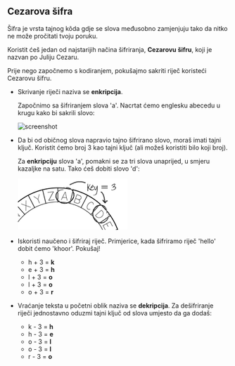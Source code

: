 ## Cezarova šifra

Šifra je vrsta tajnog kôda gdje se slova međusobno zamjenjuju tako da nitko ne može pročitati tvoju poruku.

Koristit ćeš jedan od najstarijih načina šifriranja, **Cezarovu šifru**, koji je nazvan po Juliju Cezaru.

Prije nego započnemo s kodiranjem, pokušajmo sakriti riječ koristeći Cezarovu šifru.

+ Skrivanje riječi naziva se **enkripcija**.
    
    Započnimo sa šifriranjem slova 'a'. Nacrtat ćemo englesku abecedu u krugu kako bi sakrili slovo:
    
    ![screenshot](images/messages-wheel.png)

+ Da bi od običnog slova napravio tajno šifrirano slovo, moraš imati tajni ključ. Koristit ćemo broj 3 kao tajni ključ (ali možeš koristiti bilo koji broj).
    
    Za **enkripciju** slova 'a', pomakni se za tri slova unaprijed, u smjeru kazaljke na satu. Tako ćeš dobiti slovo 'd':
    
    ![screenshot](images/messages-wheel-eg.png)

+ Iskoristi naučeno i šifriraj riječ. Primjerice, kada šifriramo riječ 'hello' dobit ćemo 'khoor'. Pokušaj!
    
    + h + 3 = **k**
    + e + 3 = **h**
    + l + 3 = **o**
    + l + 3 = **o**
    + o + 3 = **r**

+ Vraćanje teksta u početni oblik naziva se **dekripcija**. Za dešifriranje riječi jednostavno oduzmi tajni ključ od slova umjesto da ga dodaš:
    
    + k - 3 = **h**
    + h - 3 = **e**
    + o - 3 = **l**
    + o - 3 = **l**
    + r - 3 = **o**